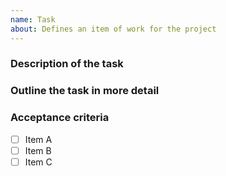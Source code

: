```yaml
---
name: Task
about: Defines an item of work for the project
---
```


<!--
    Make sure to complete the following before submitting this ticket
    - Add the ticket an epic
    - Add an estimate of the work required for this task
    - Add to a release
    - Add relevant labels
    - Add any relevant dependencies

    NOTE: You will need to have the ZenHub Chrome or Firefox plugin
    https://www.zenhub.com/extension
-->

### Description of the task

<!--
    Define the task in one sentence
    If you cannot write the task in a sentence, perhaps the task is too large
    and you should divide it down further
-->

### Outline the task in more detail

<!--
    What does this work depend on?
    What interface will this work use or create?
    What are the main components of the task?
    Where does this work fit in the larger project?

    It is important to define this task sufficiently so that an untrained
    team member can take it on and know where to start. Feel free to
    link to resources or other team member which could guide the assignee to
    complete the task
-->

### Acceptance criteria

<!--
    Checkbox list that outlines what needs to be done in order for this task
    to be considered "complete".

    Specify any implementation requirements such as data structures,
    functionalities, testing requirements, documentation, etc.
-->

- [ ] Item A
- [ ] Item B
- [ ] Item C

